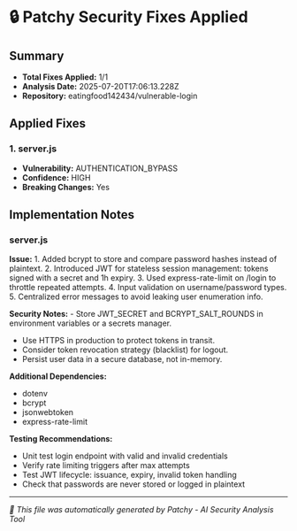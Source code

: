 # 🔒 Patchy Security Fixes Applied

## Summary
- **Total Fixes Applied:** 1/1
- **Analysis Date:** 2025-07-20T17:06:13.228Z
- **Repository:** eatingfood142434/vulnerable-login

## Applied Fixes

### 1. server.js
- **Vulnerability:** AUTHENTICATION_BYPASS
- **Confidence:** HIGH
- **Breaking Changes:** Yes


## Implementation Notes

### server.js
**Issue:** 1. Added bcrypt to store and compare password hashes instead of plaintext. 2. Introduced JWT for stateless session management: tokens signed with a secret and 1h expiry. 3. Used express-rate-limit on /login to throttle repeated attempts. 4. Input validation on username/password types. 5. Centralized error messages to avoid leaking user enumeration info.

**Security Notes:** - Store JWT_SECRET and BCRYPT_SALT_ROUNDS in environment variables or a secrets manager.  
- Use HTTPS in production to protect tokens in transit.  
- Consider token revocation strategy (blacklist) for logout.  
- Persist user data in a secure database, not in-memory.

**Additional Dependencies:**
- dotenv
- bcrypt
- jsonwebtoken
- express-rate-limit

**Testing Recommendations:**
- Unit test login endpoint with valid and invalid credentials
- Verify rate limiting triggers after max attempts
- Test JWT lifecycle: issuance, expiry, invalid token handling
- Check that passwords are never stored or logged in plaintext

---


*🤖 This file was automatically generated by Patchy - AI Security Analysis Tool*
